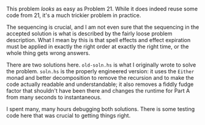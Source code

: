 This problem *looks* as easy as Problem 21. While it does
indeed reuse some code from 21, it's a much trickier problem
in practice.

The sequencing is crucial, and I am not even sure that the
sequencing in the accepted solution is what is described by
the fairly loose problem description. What I mean by this is
that spell effects and effect expiration must be applied in
exactly the right order at exactly the right time, or the
whole thing gets wrong answers.

There are two solutions here. `old-soln.hs` is what I
originally wrote to solve the problem. `soln.hs` is
the properly engineered version: it uses the `Either` monad
and better decomposition to remove the recursion and to
make the code actually readable and understandable; it
also removes a fiddly fudge factor that shouldn't have been
there and changes the runtime for Part A from many seconds
to instantaneous.

I spent many, many hours debugging both solutions. There is
some testing code here that was crucial to getting things
right.
